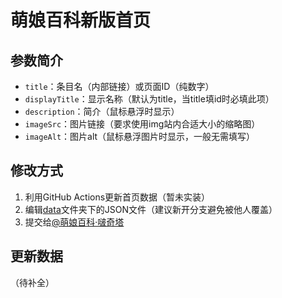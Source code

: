 # 萌娘百科新版首页

## 参数简介
- `title`：条目名（内部链接）或页面ID（纯数字）
- `displayTitle`：显示名称（默认为title，当title填id时必填此项）
- `description`：简介（鼠标悬浮时显示）
- `imageSrc`：图片链接（要求使用img站内合适大小的缩略图）
- `imageAlt`：图片alt（鼠标悬浮图片时显示，一般无需填写）

## 修改方式
1. 利用GitHub Actions更新首页数据（暂未实装）
1. 编辑[data](data)文件夹下的JSON文件（建议新开分支避免被他人覆盖）
1. 提交给[@萌娘百科·啵奇塔](https://mzh.moegirl.org.cn/User:萌娘百科·啵奇塔)

## 更新数据
（待补全）
